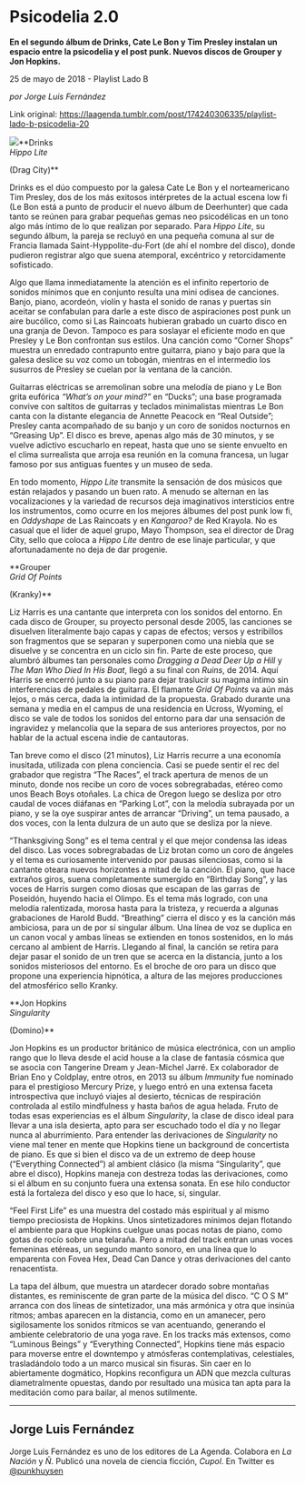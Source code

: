 # Psicodelia 2.0

**En el segundo álbum de Drinks, Cate Le Bon y Tim Presley instalan un espacio entre la psicodelia y el post punk. Nuevos discos de Grouper y Jon Hopkins.**

25 de mayo de 2018 - Playlist Lado B

_por Jorge Luis Fernández_

Link original: https://laagenda.tumblr.com/post/174240306335/playlist-lado-b-psicodelia-20

![](https://64.media.tumblr.com/d9c335501dba9742f107cecc8f7c4bb0/tumblr_inline_p9afzjYPi31t6q87u_500.jpg)**Drinks   
*Hippo Lite*  

(Drag City)**

Drinks es el dúo compuesto por la galesa Cate Le Bon y el norteamericano Tim Presley, dos de los más exitosos intérpretes de la actual escena low fi (Le Bon está a punto de producir el nuevo álbum de Deerhunter) que cada tanto se reúnen para grabar pequeñas gemas neo psicodélicas en un tono algo más íntimo de lo que realizan por separado. Para *Hippo Lite*, su segundo álbum, la pareja se recluyó en una pequeña comuna al sur de Francia llamada Saint-Hyppolite-du-Fort (de ahí el nombre del disco), donde pudieron registrar algo que suena atemporal, excéntrico y retorcidamente sofisticado.

Algo que llama inmediatamente la atención es el infinito repertorio de sonidos mínimos que en conjunto resulta una mini odisea de canciones. Banjo, piano, acordeón, violín y hasta el sonido de ranas y puertas sin aceitar se confabulan para darle a este disco de aspiraciones post punk un aire bucólico, como si Las Raincoats hubieran grabado un cuarto disco en una granja de Devon. Tampoco es para soslayar el eficiente modo en que Presley y Le Bon confrontan sus estilos. Una canción como “Corner Shops” muestra un enredado contrapunto entre guitarra, piano y bajo para que la galesa deslice su voz como un tobogán, mientras en el intermedio los susurros de Presley se cuelan por la ventana de la canción.

Guitarras eléctricas se arremolinan sobre una melodía de piano y Le Bon grita eufórica *“What’s on your mind?”* en “Ducks”; una base programada convive con saltitos de guitarras y teclados minimalistas mientras Le Bon canta con la distante elegancia de Annette Peacock en “Real Outside”; Presley canta acompañado de su banjo y un coro de sonidos nocturnos en “Greasing Up”. El disco es breve, apenas algo más de 30 minutos, y se vuelve adictivo escucharlo en repeat, hasta que uno se siente envuelto en el clima surrealista que arroja esa reunión en la comuna francesa, un lugar famoso por sus antiguas fuentes y un museo de seda.

En todo momento, *Hippo Lite* transmite la sensación de dos músicos que están relajados y pasando un buen rato. A menudo se alternan en las vocalizaciones y la variedad de recursos deja imaginativos intersticios entre los instrumentos, como ocurre en los mejores álbumes del post punk low fi, en *Oddyshape* de Las Raincoats y en *Kangaroo?* de Red Krayola. No es casual que el líder de aquel grupo, Mayo Thompson, sea el director de Drag City, sello que coloca a *Hippo Lite* dentro de ese linaje particular, y que afortunadamente no deja de dar progenie.

  
**Grouper  
*Grid Of Points*  

(Kranky)**

Liz Harris es una cantante que interpreta con los sonidos del entorno. En cada disco de Grouper, su proyecto personal desde 2005, las canciones se disuelven literalmente bajo capas y capas de efectos; versos y estribillos son fragmentos que se separan y superponen como una niebla que se disuelve y se concentra en un ciclo sin fin. Parte de este proceso, que alumbró álbumes tan personales como *Dragging a Dead Deer Up a Hill* y *The Man Who Died In His Boat*, llegó a su final con *Ruins*, de 2014. Aquí Harris se encerró junto a su piano para dejar traslucir su magma íntimo sin interferencias de pedales de guitarra. El flamante *Grid Of Points* va aún más lejos, o más cerca, dada la intimidad de la propuesta. Grabado durante una semana y media en el campus de una residencia en Ucross, Wyoming, el disco se vale de todos los sonidos del entorno para dar una sensación de ingravidez y melancolía que la separa de sus anteriores proyectos, por no hablar de la actual escena indie de cantautoras. 

Tan breve como el disco (21 minutos), Liz Harris recurre a una economía inusitada, utilizada con plena conciencia. Casi se puede sentir el rec del grabador que registra “The Races”, el track apertura de menos de un minuto, donde nos recibe un coro de voces sobregrabadas, etéreo como unos Beach Boys otoñales. La chica de Oregon luego se desliza por otro caudal de voces diáfanas en “Parking Lot”, con la melodía subrayada por un piano, y se la oye suspirar antes de arrancar “Driving”, un tema pausado, a dos voces, con la lenta dulzura de un auto que se desliza por la nieve. 

“Thanksgiving Song” es el tema central y el que mejor condensa las ideas del disco. Las voces sobregrabadas de Liz brotan como un coro de ángeles y el tema es curiosamente intervenido por pausas silenciosas, como si la cantante oteara nuevos horizontes a mitad de la canción. El piano, que hace extraños giros, suena completamente sumergido en “Birthday Song”, y las voces de Harris surgen como diosas que escapan de las garras de Poseidón, huyendo hacia el Olimpo. Es el tema más logrado, con una melodía ralentizada, morosa hasta para la tristeza, y recuerda a algunas grabaciones de Harold Budd. “Breathing” cierra el disco y es la canción más ambiciosa, para un de por sí singular álbum. Una línea de voz se duplica en un canon vocal y ambas líneas se extienden en tonos sostenidos, en lo más cercano al ambient de Harris. Llegando al final, la canción se retira para dejar pasar el sonido de un tren que se acerca en la distancia, junto a los sonidos misteriosos del entorno. Es el broche de oro para un disco que propone una experiencia hipnótica, a altura de las mejores producciones del atmosférico sello Kranky. 

  
**Jon Hopkins  
*Singularity*  
 
(Domino)**

Jon Hopkins es un productor británico de música electrónica, con un amplio rango que lo lleva desde el acid house a la clase de fantasía cósmica que se asocia con Tangerine Dream y Jean-Michel Jarré. Ex colaborador de Brian Eno y Coldplay, entre otros, en 2013 su álbum *Immunity* fue nominado para el prestigioso Mercury Prize, y luego entró en una extensa faceta introspectiva que incluyó viajes al desierto, técnicas de respiración controlada al estilo mindfulness y hasta baños de agua helada. Fruto de todas esas experiencias es el álbum *Singularity*, la clase de disco ideal para llevar a una isla desierta, apto para ser escuchado todo el día y no llegar nunca al aburrimiento. Para entender las derivaciones de *Singularity* no viene mal tener en mente que Hopkins tiene un background de concertista de piano. Es que si bien el disco va de un extremo de deep house (“Everything Connected”) al ambient clásico (la misma “Singularity”, que abre el disco), Hopkins maneja con destreza todas las derivaciones, como si el álbum en su conjunto fuera una extensa sonata. En ese hilo conductor está la fortaleza del disco y eso que lo hace, sí, singular. 

“Feel First Life” es una muestra del costado más espiritual y al mismo tiempo preciosista de Hopkins. Unos sintetizadores mínimos dejan flotando el ambiente para que Hopkins cuelgue unas pocas notas de piano, como gotas de rocío sobre una telaraña. Pero a mitad del track entran unas voces femeninas etéreas, un segundo manto sonoro, en una línea que lo emparenta con Fovea Hex, Dead Can Dance y otras derivaciones del canto renacentista. 

La tapa del álbum, que muestra un atardecer dorado sobre montañas distantes, es reminiscente de gran parte de la música del disco. “C O S M” arranca con dos líneas de sintetizador, una más armónica y otra que insinúa ritmos; ambas aparecen en la distancia, como en un amanecer, pero sigilosamente los sonidos rítmicos se van acentuando, generando el ambiente celebratorio de una yoga rave. En los tracks más extensos, como “Luminous Beings” y “Everything Connected”, Hopkins tiene más espacio para moverse entre el downtempo y atmósferas contemplativas, celestiales, trasladándolo todo a un marco musical sin fisuras. Sin caer en lo abiertamente dogmático, Hopkins reconfigura un ADN que mezcla culturas diametralmente opuestas, dando por resultado una música tan apta para la meditación como para bailar, al menos sutilmente. 

  




---

Jorge Luis Fernández
--------------------

 Jorge Luis Fernández es uno de los editores de La Agenda. Colabora en *La Nación* y *Ñ*. Publicó una novela de ciencia ficción, *Cupol*. En Twitter es [@punkhuysen](https://twitter.com/punkhuysen) 

